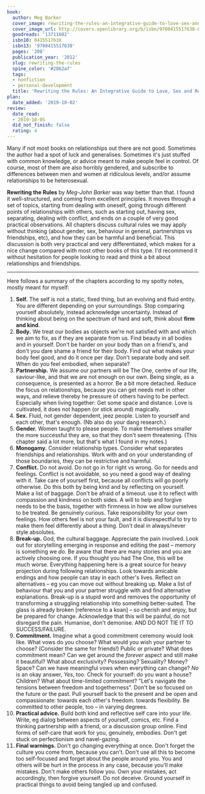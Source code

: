 ```yaml
---
book:
  author: Meg Barker
  cover_image: rewriting-the-rules-an-integrative-guide-to-love-sex-and-relationships.jpg
  cover_image_url: http://covers.openlibrary.org/b/isbn/9780415517638-L.jpg
  goodreads: '13711602'
  isbn10: 041551763X
  isbn13: '9780415517638'
  pages: '208'
  publication_year: '2012'
  slug: rewriting-the-rules
  spine_color: '#2862af'
  tags:
  - nonfiction
  - personal-development
  title: 'Rewriting the Rules: An Integrative Guide to Love, Sex and Relationships'
plan:
  date_added: '2019-10-02'
review:
  date_read:
  - 2019-10-05
  did_not_finish: false
  rating: 4
---
```


Many if not most books on relationships out there are not good. Sometimes the author had a spot of luck and generalises.
Sometimes it's just stuffed with common knowledge, or advice meant to make people feel in control. Of course, most of
them are also horribly gendered, and subscribe to differences between men and women at ridiculous levels, and/or assume
relationships to be heterosexual.

**Rewriting the Rules** by *Meg-John Barker* was way better than that. I found it well-structured, and coming from
excellent principles. It moves through a set of topics, starting from dealing with oneself, going through different
points of relationships with others, such as starting out, having sex, separating, dealing with conflict, and ends on a
couple of very good practical observations. All chapters discuss cultural rules we may apply without thinking (about
gender, sex, behaviour in general, partnerships vs friendships, etc), and how they can be harmful and beneficial. This
discussion is both very practical and very differentiated, which makes for a nice change compared with most other books
of this type. I'd recommend it without hesitation for people looking to read and think a bit about relationships and
friendships.

-----

Here follows a summary of the chapters according to my spotty notes, mostly meant for myself:

1. **Self.** The self is not a static, fixed thing, but an evolving and fluid entity. You are different depending on your
   surroundings. Stop comparing yourself absolutely, instead acknowledge uncertainty. Instead of thinking about being
   on the spectrum of hard and soft, think about **firm and kind**.
2. **Body.** We treat our bodies as objects we're not satisfied with and which we aim to fix, as if they are separate
   from us. Find beauty in all bodies and in yourself. Don't be harder on your body than on a friend's, and don't you
   dare shame a friend for their body. Find out what makes your body feel good, and do it once per day. Don't separate
   body and self. When do you feel embodied, when separate?
3. **Partnership.** We assume our partners will be The One, centre of our life, saviour-like, and that we are not enough
   on our own. Being single, as a consequence, is presented as a horror. Be a bit more detached. Reduce the focus on
   relationships, because you can get needs met in other ways, and relieve thereby he pressure of others having to be
   perfect. Especially when living together: Get some space and distance. Love is cultivated, it does not happen (or
   stick around) magically.
4. **Sex.** Fluid, not gender dependent, jeez people. Listen to yourself and each other, that's enough. (Nb also do your
   dang research.)
5. **Gender.** Women taught to please people. To make themselves smaller the more successful they are, so that they
   don't seem threatening. (This chapter said a lot more, but that's what I found in my notes.)
6. **Monogamy.** Consider relationship types. Consider what separates friendships and relationships. Work with and on
   your understanding of those boundaries, they can be restrictive and harmful.
7. **Conflict.** Do not avoid. Do not go in for right vs wrong. Go for needs and feelings. Conflict is not avoidable, so
   you need a good way of dealing with it. Take care of yourself first, because all conflicts will go poorly otherwise.
   Do this both by being kind and by reflecting on yourself. Make a list of baggage. Don't be afraid of a timeout. use
   it to reflect with compassion and kindness on both sides. A will to help and forgive needs to be the basis, together
   with firmness in how we allow ourselves to be treated. Be genuinely curious. Take responsibility for your own
   feelings. How others feel is not your fault, and it is disrespectful to try to make them feel differently about a
   thing. Don't deal in always/never style absolutes.
8. **Break-up.** God, the cultural baggage. Appreciate the pain involved. Look out for storytelling emerging in response
   and editing the past – memory is something we *do*. Be aware that there are many stories and you are actively
   choosing one. If you thought you had The One, this will be much worse. Everything happening here is a great source
   for heavy projection during following relationships. Look towards amicable endings and how people can stay in each
   other's lives. Reflect on alternatives – eg you can move out without breaking up. Make a list of behaviour that you
   and your partner struggle with and find alternative explanations. Break-up is a stupid word and removes the
   opportunity of transforming a struggling relationship into something better-suited. The glass is already broken
   [reference to a koan] – so cherish and enjoy, but be prepared for change. Acknowledge that this will be painful, do
   not disregard the pain. Humanise, don't demonise. AND DO NOT TIE IT TO SUCCESS/FAILURE.
9. **Commitment.** Imagine what a good commitment ceremony would look like. What vows do you choose? What would you wish
   your partner to choose? (Consider the same for friends!) Public or private? What does commitment mean? Can we get
   around the *forever* aspect and still make it  beautiful? What about exclusivity? Possessing? Sexuality? Money?
   Space? Can we have meaningful vows when everything can change? *No* is an okay answer, *Yes*, too. Check for
   yourself: do you want a house? Children? What about time-limited commitment? "Let's navigate the tensions between
   freedom and togetherness". Don't be so focused on the future or the past. Pull yourself back to the present and be
   open and compassionate: towards each other's freedom. towards flexibility. Be committed to other people, too – in
   varying degrees.
10. **Practical advice.** Build both kind and reflective self care into your life. Write, eg dialog between aspects of
    yourself, comics, etc. Find a thinking partnership with a friend, or a discussion group online. Find forms of
    self-care that work for you, genuinely, embodies. Don't get stuck on perfectionism and navel-gazing.
11. **Final warnings.** Don't go changing everything at once. Don't forget the culture you come from, because you can't.
    Don't use all this to become too self-focused and forget about the people around you. You and others will be hurt in
    the process in any case, because you'll make mistakes. Don't make others follow you. Own your mistakes, act
    accordingly, then forgive yourself. Do not deceive. Ground yourself in practical things to avoid being tangled up
    and confused.
